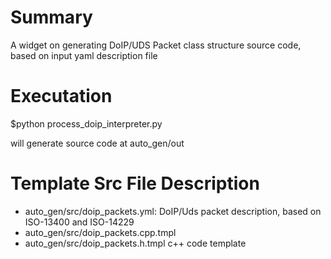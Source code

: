 # Summary
A widget on generating DoIP/UDS Packet class structure source code, based on
input yaml description file

# Executation
$python process_doip_interpreter.py

will generate source code at auto_gen/out

# Template Src File Description
- auto_gen/src/doip_packets.yml:
DoIP/Uds packet description, based on ISO-13400 and ISO-14229
- auto_gen/src/doip_packets.cpp.tmpl
- auto_gen/src/doip_packets.h.tmpl
c++ code template
